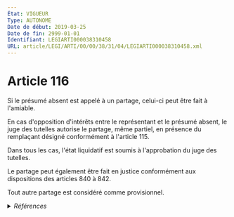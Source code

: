 ```yaml
---
État: VIGUEUR
Type: AUTONOME
Date de début: 2019-03-25
Date de fin: 2999-01-01
Identifiant: LEGIARTI000038310458
URL: article/LEGI/ARTI/00/00/38/31/04/LEGIARTI000038310458.xml
---
```


<h1>Article 116</h1>

Si le présumé absent est appelé à un partage, celui-ci peut être fait à
l'amiable.<br />

En cas d'opposition d'intérêts entre le représentant et le présumé absent, le
juge des tutelles autorise le partage, même partiel, en présence du remplaçant
désigné conformément à l'article 115.<br />

Dans tous les cas, l'état liquidatif est soumis à l'approbation du juge des
tutelles.<br />

Le partage peut également être fait en justice conformément aux dispositions des
articles 840 à 842.<br />

Tout autre partage est considéré comme provisionnel.


<details>
  <summary><em>Références</em></summary>

  <h2>Articles faisant référence à l'article</h2>
  
  <ul>
    <li>
      <a href="https://legal.tricoteuses.fr//redirection/LEGIARTI000038310418?vers=git&vers=legifrance">Code civil - article 836 AUTONOME VIGUEUR, en vigueur depuis le 2019-03-25</a> CITATION source
    </li>
    <li>
      <a href="https://legal.tricoteuses.fr//redirection/LEGIARTI000038262758?vers=git&vers=legifrance">LOI n° 2019-222 du 23 mars 2019 de programmation 2018-2022 et de réforme pour la justice - article 9 PARTIELLEMENT_MODIF VIGUEUR, en vigueur depuis le 2019-03-25</a> MODIFIE source
    </li>
    <li>
      <a href="https://legal.tricoteuses.fr//redirection/LEGIARTI000006432731?vers=git&vers=legifrance">Code civil - article 840 AUTONOME VIGUEUR, en vigueur depuis le 2007-01-01</a> CITATION cible
    </li>
    <li>
      <a href="https://legal.tricoteuses.fr//redirection/LEGIARTI000006432730?vers=git&vers=legifrance">Code civil - article 840 AUTONOME MODIFIE, en vigueur du 1978-03-31 au 2007-01-01</a> CITATION cible
    </li>
    <li>
      <a href="https://legal.tricoteuses.fr//redirection/LEGIARTI000006421700?vers=git&vers=legifrance">Code civil - article 115 AUTONOME VIGUEUR, en vigueur depuis le 1978-03-31</a> CITATION cible
    </li>
  </ul>
  
  <h2>Références faites par l'article</h2>
  
  <ul>
    <li>
      2006-06-23 CITATION cible <a href="https://legal.tricoteuses.fr//redirection/LEGIARTI000006284881?vers=git&vers=legifrance">Loi n° 2006-728 du 23 juin 2006 portant réforme des successions et des libéralités (1). - article 47 AUTONOME VIGUEUR, en vigueur depuis le 2007-01-01</a>
    </li>
    <li>
      2019-03-23 MODIFIE cible <a href="https://legal.tricoteuses.fr//redirection/LEGIARTI000038262758?vers=git&vers=legifrance">LOI n° 2019-222 du 23 mars 2019 de programmation 2018-2022 et de réforme pour la justice - article 9 PARTIELLEMENT_MODIF VIGUEUR, en vigueur depuis le 2019-03-25</a>
    </li>
    <li>
      2019-07-26 CITATION cible <a href="https://legal.tricoteuses.fr//redirection/LEGIARTI000038844035?vers=git&vers=legifrance">LOI n° 2019-786 du 26 juillet 2019 relative à la Polynésie française - article 4 AUTONOME VIGUEUR, en vigueur depuis le 2019-07-28</a>
    </li>
    <li>
      2999-01-01 CITATION source <a href="https://legal.tricoteuses.fr//redirection/LEGIARTI000006421700?vers=git&vers=legifrance">Code civil - article 115 AUTONOME VIGUEUR, en vigueur depuis le 1978-03-31</a>
    </li>
    <li>
      2999-01-01 CITATION cible <a href="https://legal.tricoteuses.fr//redirection/LEGIARTI000038310418?vers=git&vers=legifrance">Code civil - article 836 AUTONOME VIGUEUR, en vigueur depuis le 2019-03-25</a>
    </li>
    <li>
      2999-01-01 CITATION source <a href="https://legal.tricoteuses.fr//redirection/LEGIARTI000006432730?vers=git&vers=legifrance">Code civil - article 840 AUTONOME MODIFIE, en vigueur du 1978-03-31 au 2007-01-01</a>
    </li>
    <li>
      CODIFICATION source Loi 1803-03-14
    </li>
  </ul>
</details>
